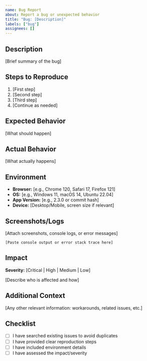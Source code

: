 ```yaml
---
name: Bug Report
about: Report a bug or unexpected behavior
title: "Bug: [Description]"
labels: ["bug"]
assignees: []
---
```


## Description

[Brief summary of the bug]

## Steps to Reproduce

1. [First step]
2. [Second step]
3. [Third step]
4. [Continue as needed]

## Expected Behavior

[What should happen]

## Actual Behavior

[What actually happens]

## Environment

- **Browser:** [e.g., Chrome 120, Safari 17, Firefox 121]
- **OS:** [e.g., Windows 11, macOS 14, Ubuntu 22.04]
- **App Version:** [e.g., 2.3.0 or commit hash]
- **Device:** [Desktop/Mobile, screen size if relevant]

## Screenshots/Logs

[Attach screenshots, console logs, or error messages]

```
[Paste console output or error stack trace here]
```

## Impact

**Severity:** [Critical | High | Medium | Low]

[Describe who is affected and how]

## Additional Context

[Any other relevant information: workarounds, related issues, etc.]

## Checklist

- [ ] I have searched existing issues to avoid duplicates
- [ ] I have provided clear reproduction steps
- [ ] I have included environment details
- [ ] I have assessed the impact/severity
